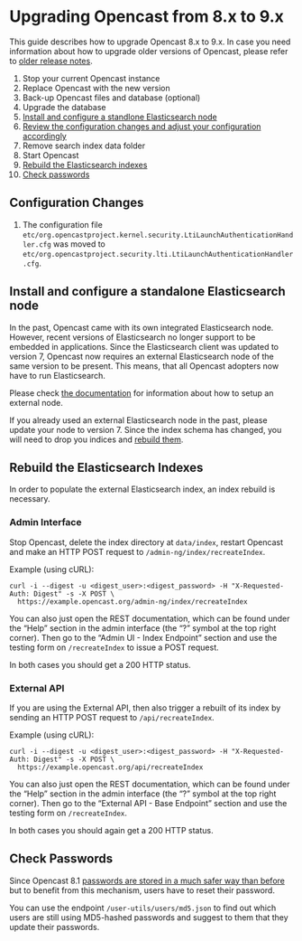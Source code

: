 Upgrading Opencast from 8.x to 9.x
==================================

This guide describes how to upgrade Opencast 8.x to 9.x. In case you need information about how to upgrade older
versions of Opencast, please refer to [older release notes](https://docs.opencast.org).

1. Stop your current Opencast instance
2. Replace Opencast with the new version
3. Back-up Opencast files and database (optional)
4. Upgrade the database
5. [Install and configure a standlone Elasticsearch node](#install-and-confifure-a-standalone-elasticsearch-node)
6. [Review the configuration changes and adjust your configuration accordingly](#configuration-changes)
7. Remove search index data folder
8. Start Opencast
9. [Rebuild the Elasticsearch indexes](#rebuild-the-elasticsearch-indexes)
10. [Check passwords](#check-passwords)

Configuration Changes
---------------------

1. The configuration file `etc/org.opencastproject.kernel.security.LtiLaunchAuthenticationHandler.cfg` was moved
   to `etc/org.opencastproject.security.lti.LtiLaunchAuthenticationHandler.cfg`.

Install and configure a standalone Elasticsearch node
-----------------------------------------------------

In the past, Opencast came with its own integrated Elasticsearch node. However, recent versions of Elasticsearch no longer
support to be embedded in applications. Since the Elasticsearch client was updated to version 7, Opencast now requires an
external Elasticsearch node of the same version to be present. This means, that all Opencast adopters now have to run
Elasticsearch.

Please check [the documentation](modules/searchindex/elasticsearch.md) for information about how to setup an external node.

If you already used an external Elasticsearch node in the past, please update your node to version 7. Since the index
schema has changed, you will need to drop you indices and [rebuild them](#rebuild-the-elasticsearch-indexes).

Rebuild the Elasticsearch Indexes
----------------------------------

In order to populate the external Elasticsearch index, an index rebuild is necessary.

### Admin Interface

Stop Opencast, delete the index directory at `data/index`, restart Opencast and make an HTTP POST request to
`/admin-ng/index/recreateIndex`.

Example (using cURL):

    curl -i --digest -u <digest_user>:<digest_password> -H "X-Requested-Auth: Digest" -s -X POST \
      https://example.opencast.org/admin-ng/index/recreateIndex

You can also just open the REST documentation, which can be found under the “Help” section in the admin interface (the
“?” symbol at the top right corner). Then go to the “Admin UI - Index Endpoint” section and use the testing form on
`/recreateIndex` to issue a POST request.

In both cases you should get a 200 HTTP status.

### External API

If you are using the External API, then also trigger a rebuilt of its index by sending an HTTP POST request to
`/api/recreateIndex`.

Example (using cURL):

    curl -i --digest -u <digest_user>:<digest_password> -H "X-Requested-Auth: Digest" -s -X POST \
      https://example.opencast.org/api/recreateIndex

You can also just open the REST documentation, which can be found under the “Help” section in the admin interface (the
“?” symbol at the top right corner). Then go to the “External API - Base Endpoint” section and use the testing form on
`/recreateIndex`.

In both cases you should again get a 200 HTTP status.


Check Passwords
---------------

Since Opencast 8.1 [passwords are stored in a much safer way than before
](https://github.com/opencast/opencast/security/advisories/GHSA-h362-m8f2-5x7c)
but to benefit from this mechanism, users have to reset their password.

You can use the endpoint `/user-utils/users/md5.json` to find out which users are still using MD5-hashed passwords and
suggest to them that they update their passwords.
